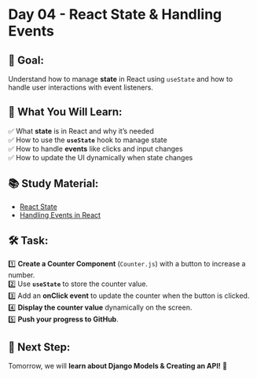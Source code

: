 # Day 04 - React State & Handling Events

## 📌 Goal:  
Understand how to manage **state** in React using `useState` and how to handle user interactions with event listeners.

## 📖 What You Will Learn:  
✅ What **state** is in React and why it’s needed  
✅ How to use the **`useState`** hook to manage state  
✅ How to handle **events** like clicks and input changes  
✅ How to update the UI dynamically when state changes  

## 📚 Study Material:  
- [React State](https://react.dev/learn/state-a-components-memory)  
- [Handling Events in React](https://react.dev/learn/responding-to-events)  

## 🛠 Task:  
1️⃣ **Create a Counter Component** (`Counter.js`) with a button to increase a number.  
2️⃣ Use **`useState`** to store the counter value.  
3️⃣ Add an **onClick event** to update the counter when the button is clicked.  
4️⃣ **Display the counter value** dynamically on the screen.  
5️⃣ **Push your progress to GitHub**.  

## 🚀 Next Step:  
Tomorrow, we will **learn about Django Models & Creating an API!** 🎯 
